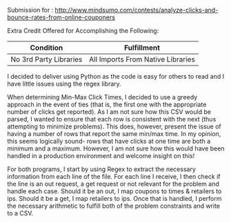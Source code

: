 Submission for : http://www.mindsumo.com/contests/analyze-clicks-and-bounce-rates-from-online-couponers

Extra Credit Offered for Accomplishing the Following:

|Condition | Fulfillment|
|----------|------------|
|No 3rd Party Libraries | All Imports From Native Libraries|

I decided to deliver using Python as the code is easy for others to read and I have little issues using the regex library.

When determining Min-Max Click Times, I decided to use a greedy approach in the event of ties (that is, the first one with the appropriate number of clicks get reported). As I am not sure how this CSV would be parsed, I wanted to ensure that each row is consistent with the next (thus attempting to minimize problems). This does, however, present the issue of having a number of rows that report the same min/max time. In my opinion, this seems logically sound- rows that have clicks at one time are both a minimum and a maximum. However, I am not sure how this would have been handled in a production environment and welcome insight on this!

For both programs, I start by using Regex to extract the necessary information from each line of the file. For each line I receive, I then check if the line is an out request, a get request or not relevant for the problem and handle each case. Should it be an out, I map coupons to times & retailers to ips. Should it be a get, I map retailers to ips. Once that is handled, I perform the necessary arithmetic to fulfill both of the problem constraints and write to a CSV.
